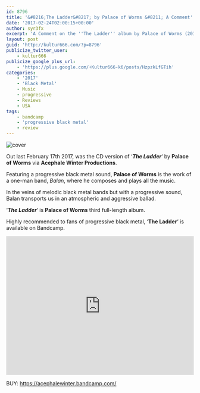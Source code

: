 ```yaml
---
id: 8796
title: '&#8216;The Ladder&#8217; by Palace of Worms &#8211; A Comment'
date: '2017-02-24T02:00:15+00:00'
author: syr3fx
excerpt: 'A Comment on the ''The Ladder'' album by Palace of Worms (2017).'
layout: post
guid: 'http://kultur666.com/?p=8796'
publicize_twitter_user:
    - kultur666
publicize_google_plus_url:
    - 'https://plus.google.com/+Kultur666-k6/posts/HzpzkLfGTih'
categories:
    - '2017'
    - 'Black Metal'
    - Music
    - progressive
    - Reviews
    - USA
tags:
    - bandcamp
    - 'progressive black metal'
    - review
---
```


![cover](http://localhost:8080/wp-content/uploads/2017/02/cover1.jpg)

Out last February 17th 2017, was the CD version of ‘***The Ladder***‘ by **Palace of Worms** via **Acephale Winter Productions**.

Featuring a progressive black metal sound, **Palace of Worms** is the work of a one-man band, *Balan*, where he composes and plays all the music.

In the veins of melodic black metal bands but with a progressive sound, Balan transports us in an atmospheric and aggressive ballad.

‘***The Ladder***‘ is **Palace of Worms** third full-length album.

Highly recommended to fans of progressive black metal, ‘**The Ladder**‘ is available on Bandcamp.

<iframe style="border: 0; width: 100%; height: 373px;" src="https://bandcamp.com/EmbeddedPlayer/album=3106270862/size=large/bgcol=333333/linkcol=e99708/tracklist=false/transparent=true/" seamless></iframe>

BUY: <https://acephalewinter.bandcamp.com/>